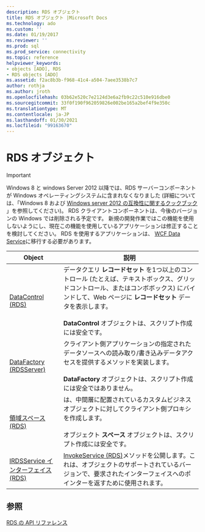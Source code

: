 ```yaml
---
description: RDS オブジェクト
title: RDS オブジェクト |Microsoft Docs
ms.technology: ado
ms.custom: ''
ms.date: 01/19/2017
ms.reviewer: ''
ms.prod: sql
ms.prod_service: connectivity
ms.topic: reference
helpviewer_keywords:
- objects [ADO], RDS
- RDS objects [ADO]
ms.assetid: f2ac8b3b-f968-41c4-a504-7aee3538b7c7
author: rothja
ms.author: jroth
ms.openlocfilehash: 03b62e520c7e2124d3e6a2fb9c22c510e916dbe0
ms.sourcegitcommit: 33f0f190f962059826e002be165a2bef4f9e350c
ms.translationtype: MT
ms.contentlocale: ja-JP
ms.lasthandoff: 01/30/2021
ms.locfileid: "99163670"
---
```

# <a name="rds-objects"></a>RDS オブジェクト
> [!IMPORTANT]
>  Windows 8 と windows Server 2012 以降では、RDS サーバーコンポーネントが Windows オペレーティングシステムに含まれなくなりました (詳細については、「Windows 8 および [Windows server 2012 の互換性に関するクックブック](https://www.microsoft.com/download/details.aspx?id=27416) 」を参照してください)。 RDS クライアントコンポーネントは、今後のバージョンの Windows では削除される予定です。 新規の開発作業ではこの機能を使用しないようにし、現在この機能を使用しているアプリケーションは修正することを検討してください。 RDS を使用するアプリケーションは、 [WCF Data Service](/dotnet/framework/wcf/)に移行する必要があります。  
  
|Object|説明|  
|-|-|  
|[DataControl (RDS)](./datacontrol-object-rds.md)|データクエリ **レコードセット** を1つ以上のコントロール (たとえば、テキストボックス、グリッドコントロール、またはコンボボックス) にバインドして、Web ページに **レコードセット** データを表示します。<br /><br /> **DataControl** オブジェクトは、スクリプト作成には安全です。|  
|[DataFactory (RDSServer)](./datafactory-object-rdsserver.md)|クライアント側アプリケーションの指定されたデータソースへの読み取り/書き込みデータアクセスを提供するメソッドを実装します。<br /><br /> **DataFactory** オブジェクトは、スクリプト作成には安全ではありません。|  
|[領域スペース (RDS)](./dataspace-object-rds.md)|は、中間層に配置されているカスタムビジネスオブジェクトに対してクライアント側プロキシを作成します。<br /><br /> オブジェクト **スペース** オブジェクトは、スクリプト作成には安全です。|  
|[IRDSService インターフェイス (RDS)](./irdsservice-interface-rds.md)|[InvokeService (RDS)](./invokeservice-rds.md)メソッドを公開します。これは、オブジェクトのサポートされているバージョンで、要求されたインターフェイスへのポインターを返すために使用されます。|  
  
## <a name="see-also"></a>参照  
 [RDS の API リファレンス](./rds-api-reference.md)